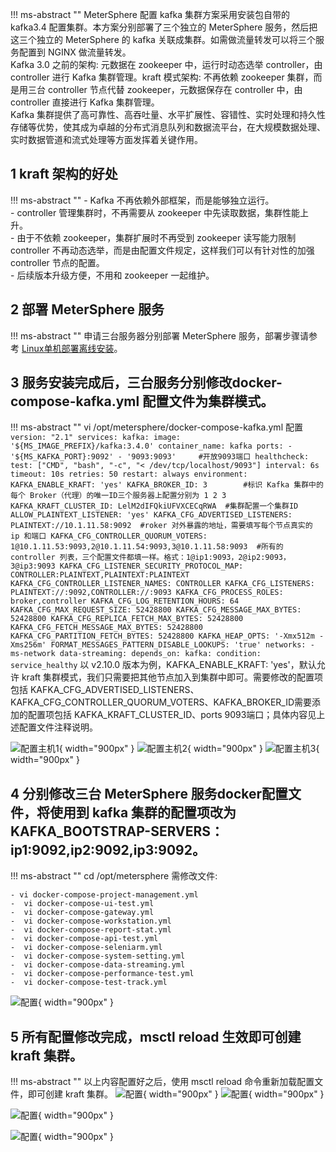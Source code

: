 

!!! ms-abstract ""
    MeterSphere 配置 kafka 集群方案采用安装包自带的 kafka3.4 配置集群。本方案分别部署了三个独立的 MeterSphere 服务，然后把这三个独立的 MeterSphere 的 kafka 关联成集群。如需做流量转发可以将三个服务配置到 NGINX 做流量转发。<br/>
    Kafka 3.0 之前的架构: 元数据在 zookeeper 中，运行时动态选举 controller，由 controller 进行 Kafka 集群管理。kraft 模式架构: 不再依赖 zookeeper 集群，而是用三台 controller 节点代替 zookeeper，元数据保存在 controller 中，由 controller 直接进行 Kafka 集群管理。<br />
    Kafka 集群提供了高可靠性、高吞吐量、水平扩展性、容错性、实时处理和持久性存储等优势，使其成为卓越的分布式消息队列和数据流平台，在大规模数据处理、实时数据管道和流式处理等方面发挥着关键作用。

## 1 kraft 架构的好处
!!! ms-abstract ""
    - Kafka 不再依赖外部框架，而是能够独立运行。 <br>
    - controller 管理集群时，不再需要从 zookeeper 中先读取数据，集群性能上升。 <br>
    - 由于不依赖 zookeeper，集群扩展时不再受到 zookeeper 读写能力限制 controller 不再动态选举，而是由配置文件规定，这样我们可以有针对性的加强 controller 节点的配置。 <br>
    - 后续版本升级方便，不用和 zookeeper 一起维护。
  
## 2 部署 MeterSphere 服务
!!! ms-abstract ""
    申请三台服务器分别部署 MeterSphere 服务，部署步骤请参考 [Linux单机部署离线安装](../installation/offline_installation.md)。

## 3 服务安装完成后，三台服务分别修改docker-compose-kafka.yml 配置文件为集群模式。
!!! ms-abstract ""
    vi /opt/metersphere/docker-compose-kafka.yml 配置
    ```
        version: "2.1"
      services:
        kafka:
          image: '${MS_IMAGE_PREFIX}/kafka:3.4.0'
          container_name: kafka
          ports:
            - '${MS_KAFKA_PORT}:9092'
            - '9093:9093'     #开放9093端口
          healthcheck:
            test: ["CMD", "bash", "-c", "< /dev/tcp/localhost/9093"]
            interval: 6s
            timeout: 10s
            retries: 50
          restart: always
          environment:
            KAFKA_ENABLE_KRAFT: 'yes'
            KAFKA_BROKER_ID: 3        #标识 Kafka 集群中的每个 Broker（代理）的唯一ID三个服务器上配置分别为 1 2 3 
            KAFKA_KRAFT_CLUSTER_ID: LelM2dIFQkiUFVXCECqRWA  #集群配置一个集群ID
            ALLOW_PLAINTEXT_LISTENER: 'yes'
            KAFKA_CFG_ADVERTISED_LISTENERS: PLAINTEXT://10.1.11.58:9092  #roker 对外暴露的地址，需要填写每个节点真实的 ip 和端口
            KAFKA_CFG_CONTROLLER_QUORUM_VOTERS: 1@10.1.11.53:9093,2@10.1.11.54:9093,3@10.1.11.58:9093  #所有的 controller 列表，三个配置文件都填一样。格式：1@ip1:9093，2@ip2:9093，3@ip3:9093
            KAFKA_CFG_LISTENER_SECURITY_PROTOCOL_MAP: CONTROLLER:PLAINTEXT,PLAINTEXT:PLAINTEXT
            KAFKA_CFG_CONTROLLER_LISTENER_NAMES: CONTROLLER
            KAFKA_CFG_LISTENERS: PLAINTEXT://:9092,CONTROLLER://:9093
            KAFKA_CFG_PROCESS_ROLES: broker,controller
            KAFKA_CFG_LOG_RETENTION_HOURS: 64
            KAFKA_CFG_MAX_REQUEST_SIZE: 52428800
            KAFKA_CFG_MESSAGE_MAX_BYTES: 52428800
            KAFKA_CFG_REPLICA_FETCH_MAX_BYTES: 52428800
            KAFKA_CFG_FETCH_MESSAGE_MAX_BYTES: 52428800
            KAFKA_CFG_PARTITION_FETCH_BYTES: 52428800
            KAFKA_HEAP_OPTS: '-Xmx512m -Xms256m'
            FORMAT_MESSAGES_PATTERN_DISABLE_LOOKUPS: 'true'
          networks:
            - ms-network
        data-streaming:
          depends_on:
            kafka:
              condition: service_healthy
    ```
    以 v2.10.0 版本为例，KAFKA_ENABLE_KRAFT: 'yes'，默认允许 kraft 集群模式，我们只需要把其他节点加入到集群中即可。需要修改的配置项包括 KAFKA_CFG_ADVERTISED_LISTENERS、KAFKA_CFG_CONTROLLER_QUORUM_VOTERS、KAFKA_BROKER_ID需要添加的配置项包括 KAFKA_KRAFT_CLUSTER_ID、ports 9093端口；具体内容见上述配置文件注释说明。

![配置主机1](../img/installation/dis_pressure/kafka主机1.png){ width="900px" }
![配置主机2](../img/installation/dis_pressure/kafka主机2.png){ width="900px" }
![配置主机3](../img/installation/dis_pressure/kafka主机3.png){ width="900px" }

## 4 分别修改三台 MeterSphere 服务docker配置文件，将使用到 kafka 集群的配置项改为 KAFKA_BOOTSTRAP-SERVERS：ip1:9092,ip2:9092,ip3:9092。
!!! ms-abstract ""
    cd /opt/metersphere 需修改文件:
    
    - vi docker-compose-project-management.yml 
    -  vi docker-compose-ui-test.yml
    -  vi docker-compose-gateway.yml
    -  vi docker-compose-workstation.yml
    -  vi docker-compose-report-stat.yml
    -  vi docker-compose-api-test.yml
    -  vi docker-compose-seleniarm.yml 
    -  vi docker-compose-system-setting.yml
    -  vi docker-compose-data-streaming.yml
    -  vi docker-compose-performance-test.yml
    -  vi docker-compose-test-track.yml

![配置](../img/installation/dis_pressure/其他服务配置.png){ width="900px" }


## 5 所有配置修改完成，msctl reload 生效即可创建 kraft 集群。

!!! ms-abstract ""
    以上内容配置好之后，使用 msctl reload 命令重新加载配置文件，即可创建 kraft 集群。
 ![配置](../img/installation/dis_pressure/reload.png){ width="900px" }
![配置](../img/installation/dis_pressure/集群1.png){ width="900px" }

![配置](../img/installation/dis_pressure/集群2.png){ width="900px" }

![配置](../img/installation/dis_pressure/集群.png){ width="900px" }